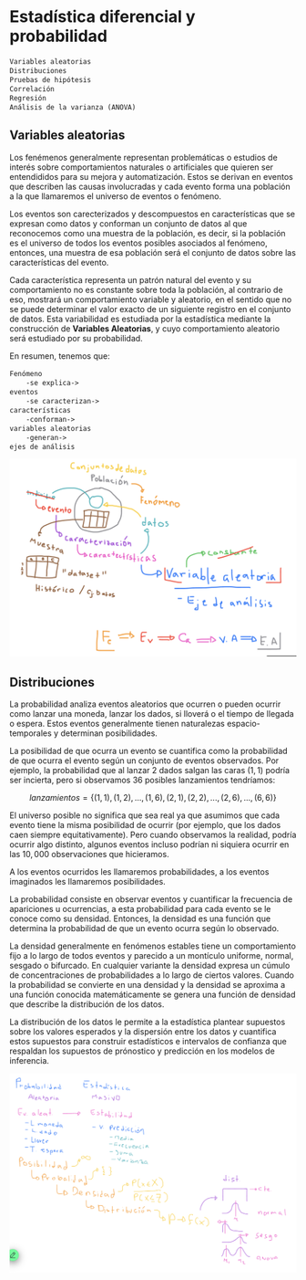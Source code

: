# Estadística diferencial y probabilidad

    Variables aleatorias
    Distribuciones
    Pruebas de hipótesis
    Correlación
    Regresión
    Análisis de la varianza (ANOVA)

## Variables aleatorias

Los fenémenos generalmente representan problemáticas o estudios de interés sobre comportamientos naturales o artificiales que quieren ser entendididos para su mejora y automatización. Estos se derivan en eventos que describen las causas involucradas y cada evento forma una población a la que llamaremos el universo de eventos o fenómeno.

Los eventos son carecterizados y descompuestos en características que se expresan como datos y conforman un conjunto de datos al que reconocemos como una muestra de la población, es decir, si la población es el universo de todos los eventos posibles asociados al fenómeno, entonces, una muestra de esa población será el conjunto de datos sobre las características del evento.

Cada característica representa un patrón natural del evento y su comportamiento no es constante sobre toda la población, al contrario de eso, mostrará un comportamiento variable y aleatorio, en el sentido que no se puede determinar el valor exacto de un siguiente registro en el conjunto de datos. Esta variabilidad es estudiada por la estadística mediante la construcción de **Variables Aleatorias**, y cuyo comportamiento aleatorio será estudiado por su probabilidad.

En resumen, tenemos que:

    Fenómeno 
        -se explica-> 
    eventos 
        -se caracterizan-> 
    características 
        -conforman-> 
    variables aleatorias 
        -generan-> 
    ejes de análisis

![m101](./figuras/m101.png)

## Distribuciones

La probabilidad analiza eventos aleatorios que ocurren o pueden ocurrir como lanzar una moneda, lanzar los dados, si lloverá o el tiempo de llegada o espera. Estos eventos generalmente tienen naturalezas espacio-temporales y determinan posibilidades.

La posibilidad de que ocurra un evento se cuantifica como la probabilidad de que ocurra el evento según un conjunto de eventos observados. Por ejemplo, la probabilidad que al lanzar 2 dados salgan las caras $(1, 1)$ podría ser incierta, pero si observamos 36 posibles lanzamientos tendríamos:

$$
lanzamientos = \{ (1, 1), (1, 2), ..., (1, 6), (2, 1), (2, 2), ..., (2, 6), ..., (6, 6) \}
$$

El universo posible no significa que sea real ya que asumimos que cada evento tiene la misma posibilidad de ocurrir (por ejemplo, que los dados caen siempre equitativamente). Pero cuando observamos la realidad, podría ocurrir algo distinto, algunos eventos incluso podrían ni siquiera ocurrir en las $10,000$ observaciones que hicieramos.

A los eventos ocurridos les llamaremos probabilidades, a los eventos imaginados les llamaremos posibilidades.

La probabilidad consiste en observar eventos y cuantificar la frecuencia de apariciones u ocurrencias, a esta probabilidad para cada evento se le conoce como su densidad. Entonces, la densidad es una función que determina la probabilidad de que un evento ocurra según lo observado.

La densidad generalmente en fenómenos estables tiene un comportamiento fijo a lo largo de todos eventos y parecido a un montículo uniforme, normal, sesgado o bifurcado. En cualquier variante la densidad expresa un cúmulo de concentraciones de probabilidades a lo largo de ciertos valores. Cuando la probabilidad se convierte en una densidad y la densidad se aproxima a una función conocida matemáticamente se genera una función de densidad que describe la distribución de los datos.

La distribución de los datos le permite a la estadística plantear supuestos sobre los valores esperados y la dispersión entre los datos y cuantifica estos supuestos para construir estadísticos e intervalos de confianza que respaldan los supuestos de prónostico y predicción en los modelos de inferencia.

![m102](./figuras/m102.png)